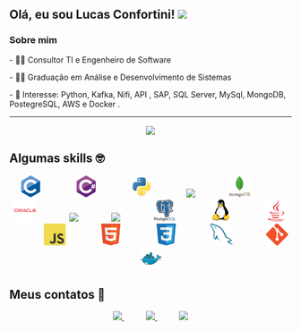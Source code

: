 ## Olá, eu sou Lucas Confortini! <img src="https://raw.githubusercontent.com/iampavangandhi/iampavangandhi/master/gifs/Hi.gif" width="30px"></h2>
### Sobre mim
<div style="display: inline_block"  >
<p> - 👨‍💻 Consultor TI e Engenheiro de Software </p>
<p> - 👨‍🎓 Graduação em Análise e Desenvolvimento de Sistemas</p>
<p> - 🎯 Interesse: Python, Kafka, Nifi, API , SAP, SQL Server, MySql, MongoDB, PostegreSQL, AWS e Docker . </p>
<hr>
<p align="center">
  <a href="https://github.com/anuraghazra/github-readme-stats">
    <img
      height="175"
      align="center"
      src="https://github-readme-stats.vercel.app/api/top-langs/?username=lucasconfortini&layout=compact&langs_count=7&theme=dracula"
    />
  </a>
</div>

## Algumas skills :nerd_face:
<div align="center">
    <img height="40" src="https://raw.githubusercontent.com/devicons/devicon/master/icons/c/c-original.svg">
    &nbsp;&nbsp;&nbsp;&nbsp;&nbsp;&nbsp;&nbsp;&nbsp;&nbsp;&nbsp;&nbsp;&nbsp;&nbsp;
   <img height="40" src="https://raw.githubusercontent.com/devicons/devicon/master/icons/csharp/csharp-original.svg">
    &nbsp;&nbsp;&nbsp;&nbsp;&nbsp;&nbsp;&nbsp;&nbsp;&nbsp;&nbsp;&nbsp;&nbsp;&nbsp;
   <img height="40" src="https://raw.githubusercontent.com/devicons/devicon/master/icons/python/python-original.svg">
    &nbsp;&nbsp;&nbsp;&nbsp;&nbsp;&nbsp;&nbsp;&nbsp;&nbsp;&nbsp;&nbsp;&nbsp;&nbsp;
   <img height="40" src="https://www.vectorlogo.zone/logos/apache_kafka/apache_kafka-icon.svg">
    &nbsp;&nbsp;&nbsp;&nbsp;&nbsp;&nbsp;&nbsp;&nbsp;&nbsp;&nbsp;&nbsp;&nbsp;&nbsp;
   <img height="40" src="https://raw.githubusercontent.com/devicons/devicon/master/icons/mongodb/mongodb-original-wordmark.svg">
    &nbsp;&nbsp;&nbsp;&nbsp;&nbsp;&nbsp;&nbsp;&nbsp;&nbsp;&nbsp;&nbsp;&nbsp;&nbsp;
   <img height="40" src="https://raw.githubusercontent.com/devicons/devicon/master/icons/oracle/oracle-original.svg">
    &nbsp;&nbsp;&nbsp;&nbsp;&nbsp;&nbsp;&nbsp;&nbsp;&nbsp;&nbsp;&nbsp;&nbsp;&nbsp;
   <img height="40" src="https://www.vectorlogo.zone/logos/sqlite/sqlite-icon.svg">
    &nbsp;&nbsp;&nbsp;&nbsp;&nbsp;&nbsp;&nbsp;&nbsp;&nbsp;&nbsp;&nbsp;&nbsp;&nbsp;
  <img height="40" src="https://www.svgrepo.com/show/303229/microsoft-sql-server-logo.svg">
    &nbsp;&nbsp;&nbsp;&nbsp;&nbsp;&nbsp;&nbsp;&nbsp;&nbsp;&nbsp;&nbsp;&nbsp;&nbsp;
  <img height="40" src="https://raw.githubusercontent.com/devicons/devicon/master/icons/postgresql/postgresql-original-wordmark.svg">
    &nbsp;&nbsp;&nbsp;&nbsp;&nbsp;&nbsp;&nbsp;&nbsp;&nbsp;&nbsp;&nbsp;&nbsp;&nbsp;
  <img height="40" src="https://raw.githubusercontent.com/devicons/devicon/master/icons/linux/linux-original.svg">
    &nbsp;&nbsp;&nbsp;&nbsp;&nbsp;&nbsp;&nbsp;&nbsp;&nbsp;&nbsp;&nbsp;&nbsp;&nbsp;
    <img height="40" src="https://raw.githubusercontent.com/devicons/devicon/master/icons/java/java-plain.svg">
    &nbsp;&nbsp;&nbsp;&nbsp;&nbsp;&nbsp;&nbsp;&nbsp;&nbsp;&nbsp;&nbsp;&nbsp;&nbsp;
    <img height="40" src="https://raw.githubusercontent.com/devicons/devicon/master/icons/javascript/javascript-original.svg">
    &nbsp;&nbsp;&nbsp;&nbsp;&nbsp;&nbsp;&nbsp;&nbsp;&nbsp;&nbsp;&nbsp;&nbsp;&nbsp;
    <img height="40" src="https://raw.githubusercontent.com/devicons/devicon/master/icons/html5/html5-original.svg">
    &nbsp;&nbsp;&nbsp;&nbsp;&nbsp;&nbsp;&nbsp;&nbsp;&nbsp;&nbsp;&nbsp;&nbsp;&nbsp;
    <img height="40" src="https://raw.githubusercontent.com/devicons/devicon/master/icons/css3/css3-original.svg">
    &nbsp;&nbsp;&nbsp;&nbsp;&nbsp;&nbsp;&nbsp;&nbsp;&nbsp;&nbsp;&nbsp;&nbsp;&nbsp;
    <img height="40" src="https://raw.githubusercontent.com/devicons/devicon/master/icons/mysql/mysql-original.svg">
     &nbsp;&nbsp;&nbsp;&nbsp;&nbsp;&nbsp;&nbsp;&nbsp;&nbsp;&nbsp;&nbsp;&nbsp;&nbsp;
    <img height="40" src="https://raw.githubusercontent.com/devicons/devicon/master/icons/git/git-original.svg">
    &nbsp;&nbsp;&nbsp;&nbsp;&nbsp;&nbsp;&nbsp;&nbsp;&nbsp;&nbsp;&nbsp;&nbsp;&nbsp;
    <img height="40" src="https://raw.githubusercontent.com/devicons/devicon/master/icons/docker/docker-original.svg">
    &nbsp;&nbsp;&nbsp;&nbsp;&nbsp;&nbsp;&nbsp;&nbsp;&nbsp;&nbsp;&nbsp;&nbsp;&nbsp;
    
   
</div>

## Meus contatos :iphone:

<p align="center">
    <a href="https://github.com/LucasConfortini">
        <img  src="https://img.shields.io/badge/github-%23100000.svg?&style=for-the-badge&logo=github&logoColor=white&link=mailto:https://github.com/teteusAraujo">
    </a>
    &nbsp;&nbsp;&nbsp;&nbsp;&nbsp;&nbsp;&nbsp;&nbsp;&nbsp;
    <a href="mailto:contactconfortini@gmail.com">
        <img src="https://img.shields.io/badge/gmail-D14836?&style=for-the-badge&logo=gmail&logoColor=white&link=mailto:mateusaraujo996@gmail.com">
    </a>
    &nbsp;&nbsp;&nbsp;&nbsp;&nbsp;&nbsp;&nbsp;&nbsp;&nbsp;
    <a href="https://linkedin.com/in/lucas-confortinibatista">
        <img src="https://img.shields.io/badge/linkedin-%230077B5.svg?&style=for-the-badge&logo=linkedin&logoColor=white&link=mailto:https://www.linkedin.com/in/mateusaraujobarros/">
    </a>
</p>

<p align="center"> 
</p>
